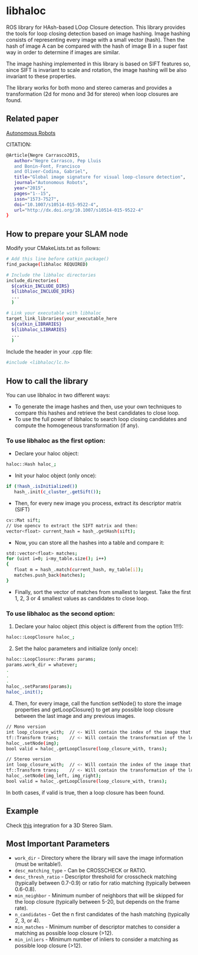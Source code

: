 libhaloc
=============

ROS library for HAsh-based LOop Closure detection. This library provides the tools for loop closing detection based on image hashing. Image hashing consists of representing every image with a small vector (hash). Then the hash of image A can be compared with the hash of image B in a super fast way in order to determine if images are similar.

The image hashing implemented in this library is based on SIFT features so, since SIFT is invariant to scale and rotation, the image hashing will be also invariant to these properties.

The library works for both mono and stereo cameras and provides a transformation (2d for mono and 3d for stereo) when loop closures are found.

## Related paper

[Autonomous Robots][paper]

CITATION:
```bash
@Article{Negre Carrasco2015,
   author="Negre Carrasco, Pep Lluis
   and Bonin-Font, Francisco
   and Oliver-Codina, Gabriel",
   title="Global image signature for visual loop-closure detection",
   journal="Autonomous Robots",
   year="2015",
   pages="1--15",
   issn="1573-7527",
   doi="10.1007/s10514-015-9522-4",
   url="http://dx.doi.org/10.1007/s10514-015-9522-4"
}
```

## How to prepare your SLAM node


Modify your CMakeLists.txt as follows:

```bash
# Add this line before catkin_package()
find_package(libhaloc REQUIRED)

# Include the libhaloc directories
include_directories(
  ${catkin_INCLUDE_DIRS}
  ${libhaloc_INCLUDE_DIRS}
  ...
  )

# Link your executable with libhaloc
target_link_libraries(your_executable_here
  ${catkin_LIBRARIES}
  ${libhaloc_LIBRARIES}
  ...
  )
```

Include the header in your .cpp file:
```bash
#include <libhaloc/lc.h>
```

## How to call the library


You can use libhaloc in two different ways:
- To generate the image hashes and then, use your own techniques to compare this hashes and retrieve the best candidates to close loop.
- To use the full power of libhaloc to search loop closing candidates and compute the homogeneous transformation (if any).

### To use libhaloc as the first option:

* Declare your haloc object:
```bash
haloc::Hash haloc_;
```

* Init your haloc object (only once):
```bash
if (!hash_.isInitialized())
   hash_.init(c_cluster_.getSift());
```

* Then, for every new image you process, extract its descriptor matrix (SIFT)
```bash
cv::Mat sift;
// Use opencv to extract the SIFT matrix and then:
vector<float> current_hash = hash_.getHash(sift);
```

* Now, you can store all the hashes into a table and compare it:
```bash
std::vector<float> matches;
for (uint i=0; i<my_table.size(); i++)
{
   float m = hash_.match(current_hash, my_table[i]);
   matches.push_back(matches);
}
```

* Finally, sort the vector of matches from smallest to largest. Take the first 1, 2, 3 or 4 smallest values as candidates to close loop.


### To use libhaloc as the second option:


1) Declare your haloc object (this object is different from the option 1!!!):
```bash
haloc::LoopClosure haloc_;
```

2) Set the haloc parameters and initialize (only once):
```bash
haloc::LoopClosure::Params params;
params.work_dir = whatever;
.
.
.
haloc_.setParams(params);
haloc_.init();
```

4) Then, for every image, call the function setNode() to store the image properties and getLoopClosure() to get any possible loop closure between the last image and any previous images.
```bash
// Mono version
int loop_closure_with; 	// <- Will contain the index of the image that closes loop with the last inserted (-1 if none).
tf::Transform trans;    // <- Will contain the transformation of the loop closure (if any).
haloc_.setNode(img);
bool valid = haloc_.getLoopClosure(loop_closure_with, trans);

// Stereo version
int loop_closure_with; 	// <- Will contain the index of the image that closes loop with the last inserted (-1 if none).
tf::Transform trans; 	// <- Will contain the transformation of the loop closure (if any).
haloc_.setNode(img_left, img_right);
bool valid = haloc_.getLoopClosure(loop_closure_with, trans);
```

In both cases, if valid is true, then a loop closure has been found.


## Example


Check [this][stereo_slam] integration for a 3D Stereo Slam.


## Most Important Parameters


* `work_dir` - Directory where the library will save the image information (must be writable!).
* `desc_matching_type` - Can be CROSSCHECK or RATIO.
* `desc_thresh_ratio` - Descriptor threshold for crosscheck matching (typically between 0.7-0.9) or ratio for ratio matching (typically between 0.6-0.8).
* `min_neighbor` - Minimum number of neighbors that will be skipped for the loop closure (typically between 5-20, but depends on the frame rate).
* `n_candidates` - Get the n first candidates of the hash matching (typically 2, 3, or 4).
* `min_matches` - Minimum number of descriptor matches to consider a matching as possible loop closure (>12).
* `min_inliers` - Minimum number of inliers to consider a matching as possible loop closure (>12).


[stereo_slam]: https://github.com/srv/stereo_slam
[paper]: http://link.springer.com/article/10.1007/s10514-015-9522-4
